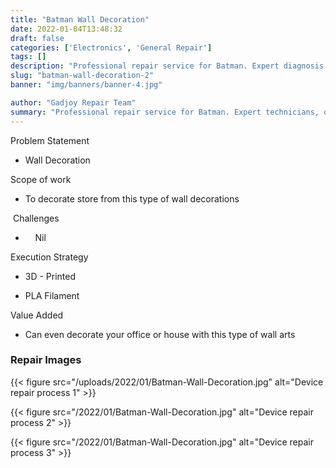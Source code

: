 ```yaml
---
title: "Batman Wall Decoration"
date: 2022-01-04T13:48:32
draft: false
categories: ['Electronics', 'General Repair']
tags: []
description: "Professional repair service for Batman. Expert diagnosis and quality repairs in Bangalore."
slug: "batman-wall-decoration-2"
banner: "img/banners/banner-4.jpg"

author: "Gadjoy Repair Team"
summary: "Professional repair service for Batman. Expert technicians, quality parts, warranty included."
---
```


Problem Statement 

- Wall Decoration

Scope of work 

- To decorate store from this type of wall decorations

&nbsp;Challenges

- &nbsp;&nbsp;&nbsp; Nil

Execution Strategy 

- 3D - Printed 

- PLA Filament

Value Added 

- Can even decorate your office or house with this type of wall arts

### Repair Images

{{< figure src="/uploads/2022/01/Batman-Wall-Decoration.jpg" alt="Device repair process 1" >}}

{{< figure src="/2022/01/Batman-Wall-Decoration.jpg" alt="Device repair process 2" >}}

{{< figure src="/2022/01/Batman-Wall-Decoration.jpg" alt="Device repair process 3" >}}


